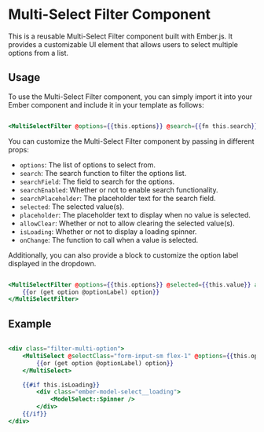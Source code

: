 # Multi-Select Filter Component

This is a reusable Multi-Select Filter component built with Ember.js. It provides a customizable UI element that allows users to select multiple options from a list.

## Usage

To use the Multi-Select Filter component, you can simply import it into your Ember component and include it in your template as follows:


```hbs

<MultiSelectFilter @options={{this.options}} @search={{fn this.search}} @searchField={{@filter.multiOptionSearchField}} @searchEnabled={{@filter.multiOptionSearchEnabled}} @searchPlaceholder={{@filter.multiOptionSearchPlaceholder}} @selected={{this.value}} @placeholder={{@placeholder}} @allowClear={{@allowClear}} @isLoading={{this.isLoading}} @onChange={{fn this.onChange}} />

```

You can customize the Multi-Select Filter component by passing in different props:

- `options`: The list of options to select from.
- `search`: The search function to filter the options list.
- `searchField`: The field to search for the options.
- `searchEnabled`: Whether or not to enable search functionality.
- `searchPlaceholder`: The placeholder text for the search field.
- `selected`: The selected value(s).
- `placeholder`: The placeholder text to display when no value is selected.
- `allowClear`: Whether or not to allow clearing the selected value(s).
- `isLoading`: Whether or not to display a loading spinner.
- `onChange`: The function to call when a value is selected.

Additionally, you can also provide a block to customize the option label displayed in the dropdown.

```hbs

<MultiSelectFilter @options={{this.options}} @selected={{this.value}} as |option|>
    {{or (get option @optionLabel) option}}
</MultiSelectFilter>

```

## Example

```hbs

<div class="filter-multi-option">
    <MultiSelect @selectClass="form-input-sm flex-1" @options={{this.options}} @search={{fn this.search}} @searchField={{@filter.multiOptionSearchField}} @searchEnabled={{@filter.multiOptionSearchEnabled}} @searchPlaceholder={{@filter.multiOptionSearchPlaceholder}} @selected={{this.value}} @placeholder={{@placeholder}} @onChange={{fn this.onChange}} @allowClear={{@allowClear}} as |option|>
        {{or (get option @optionLabel) option}}
    </MultiSelect>

    {{#if this.isLoading}}
        <div class="ember-model-select__loading">
            <ModelSelect::Spinner />
        </div>
    {{/if}}
</div>

```
